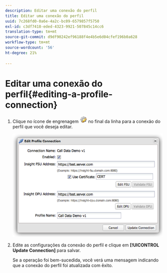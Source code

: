 ```yaml
---
description: Editar uma conexão do perfil
title: Editar uma conexão do perfil
uuid: 7c268fd0-0a6e-4a2c-bc09-6579857f5750
exl-id: c3df7418-eded-4323-9921-507845c14cc6
translation-type: tm+mt
source-git-commit: d9df90242ef96188f4e4b5e6d04cfef196b0a628
workflow-type: tm+mt
source-wordcount: '56'
ht-degree: 21%

---
```


# Editar uma conexão do perfil{#editing-a-profile-connection}

1. Clique no ícone de engrenagem ![](assets/edit_icon.png) no final da linha para a conexão do perfil que você deseja editar.

   ![](assets/edit_profile_connection.png)

1. Edite as configurações da conexão do perfil e clique em **[!UICONTROL Update Connection]** para salvar.

   Se a operação foi bem-sucedida, você verá uma mensagem indicando que a conexão do perfil foi atualizada com êxito.
